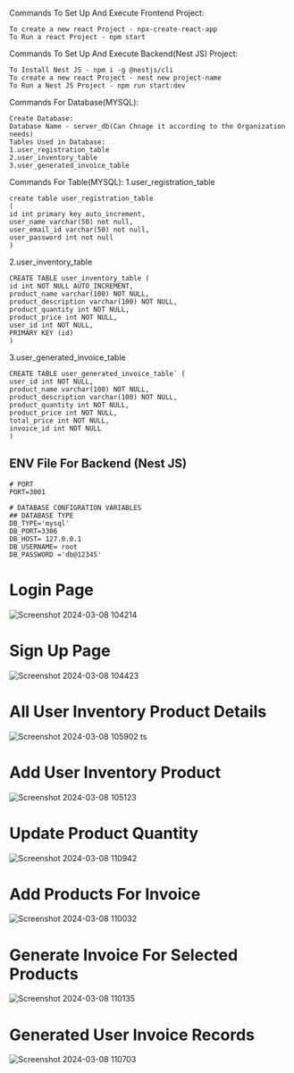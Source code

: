 Commands To Set Up And Execute Frontend Project:
```
To create a new react Project - npx-create-react-app
To Run a react Project - npm start
```
Commands To Set Up And Execute Backend(Nest JS) Project:
```
To Install Nest JS - npm i -g @nestjs/cli
To create a new react Project - nest new project-name
To Run a Nest JS Project - npm run start:dev
```
Commands For Database(MYSQL):
```
Create Database:
Database Name - server_db(Can Chnage it according to the Organization needs)
Tables Used in Database:
1.user_registration_table
2.user_inventory_table
3.user_generated_invoice_table
```
Commands For Table(MYSQL):
1.user_registration_table
```
create table user_registration_table 
(
id int primary key auto_increment,
user_name varchar(50) not null,
user_email_id varchar(50) not null,
user_password int not null
)
```
2.user_inventory_table
```
CREATE TABLE user_inventory_table (
id int NOT NULL AUTO_INCREMENT,
product_name varchar(100) NOT NULL,
product_description varchar(100) NOT NULL,
product_quantity int NOT NULL,
product_price int NOT NULL,
user_id int NOT NULL,
PRIMARY KEY (id)
) 
```
3.user_generated_invoice_table
```
CREATE TABLE user_generated_invoice_table` (
user_id int NOT NULL,
product_name varchar(100) NOT NULL,
product_description varchar(100) NOT NULL,
product_quantity int NOT NULL,
product_price int NOT NULL,
total_price int NOT NULL,
invoice_id int NOT NULL
)
```
## ENV File For Backend (Nest JS)
```
# PORT
PORT=3001

# DATABASE CONFIGRATION VARIABLES
## DATABASE TYPE
DB_TYPE='mysql'
DB_PORT=3306
DB_HOST= 127.0.0.1
DB_USERNAME= root
DB_PASSWORD ='db@12345'
```
# Login Page
![Screenshot 2024-03-08 104214](https://github.com/Baskarrajcodeflow/Product-Inventory-App/assets/149696470/1b01e5f6-b8db-4f30-b37a-aeea1029873e)
# Sign Up Page
![Screenshot 2024-03-08 104423](https://github.com/Baskarrajcodeflow/Product-Inventory-App/assets/149696470/309cd476-df3c-40a7-96d4-9063a79dba8c)
# All User Inventory Product Details
![Screenshot 2024-03-08 105902](https://github.com/Baskarrajcodeflow/Product-Inventory-App/assets/149696470/09ab74f3-52ce-4b79-8806-0be6f728114c)
ts 
# Add User Inventory Product
![Screenshot 2024-03-08 105123](https://github.com/Baskarrajcodeflow/Product-Inventory-App/assets/149696470/72c2165a-1f0c-4fad-a7f7-870303d274ef)
# Update Product Quantity
![Screenshot 2024-03-08 110942](https://github.com/Baskarrajcodeflow/Product-Inventory-App/assets/149696470/f7146110-c0bc-4f5d-bf20-26fa4cf525fa)
# Add Products For Invoice
![Screenshot 2024-03-08 110032](https://github.com/Baskarrajcodeflow/Product-Inventory-App/assets/149696470/670a009e-16af-47c5-b2e2-5df99b00e12a)
# Generate Invoice For Selected Products
 ![Screenshot 2024-03-08 110135](https://github.com/Baskarrajcodeflow/Product-Inventory-App/assets/149696470/fc45d5ad-fded-4e3c-89f1-798b8094c207)
# Generated User Invoice Records
![Screenshot 2024-03-08 110703](https://github.com/Baskarrajcodeflow/Product-Inventory-App/assets/149696470/0e8829cb-915d-45b3-92c7-cfdf0053b826)
